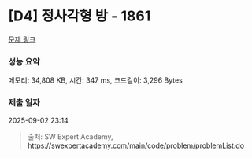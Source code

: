 # [D4] 정사각형 방 - 1861 

[문제 링크](https://swexpertacademy.com/main/code/problem/problemDetail.do?contestProbId=AV5LtJYKDzsDFAXc) 

### 성능 요약

메모리: 34,808 KB, 시간: 347 ms, 코드길이: 3,296 Bytes

### 제출 일자

2025-09-02 23:14



> 출처: SW Expert Academy, https://swexpertacademy.com/main/code/problem/problemList.do